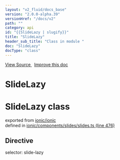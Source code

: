 ```yaml
---
layout: "v2_fluid/docs_base"
version: "2.0.0-alpha.39"
versionHref: "/docs/v2"
path: ""
category: api
id: "{{SlideLazy | slugify}}"
title: "SlideLazy"
header_sub_title: "Class in module "
doc: "SlideLazy"
docType: "class"
---
```




<div class="improve-docs">
  <a href='http://github.com/driftyco/ionic2/tree/master/ionic/components/slides/slides.ts#L475'>
    View Source
  </a>
  &nbsp;
  <a href='http://github.com/driftyco/ionic2/edit/master/ionic/components/slides/slides.ts#L475'>
    Improve this doc
  </a>

  <!-- TODO(drewrygh, perrygovier): render this block in the correct location, markup identical to component docs -->

</div>




<h1 class="api-title">

  SlideLazy



</h1>










<h1 class="class export">SlideLazy <span class="type">class</span></h1>
<p class="module">exported from <a href='undefined'>ionic/ionic</a><br/>
defined in <a href="https://github.com/driftyco/ionic2/tree/master/ionic/components/slides/slides.ts#L476-L485">ionic/components/slides/slides.ts (line 476)</a>
</p>
<h2>Directive</h2>
  <span>selector: slide-lazy</span>






